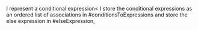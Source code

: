 I represent a conditional expression< I store the conditional expressions as an ordered list of associations in #conditionsToExpressions and store the else expression in #elseExpression,